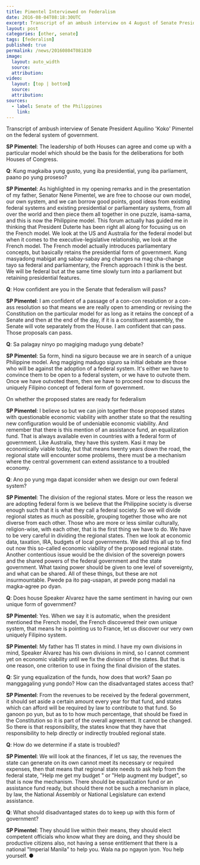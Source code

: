 ```yaml
---
title: Pimentel Interviewed on Federalism
date: 2016-08-04T08:18:30UTC
excerpt: Transcript of an ambush interview on 4 August of Senate President Aquilino 'Koko' Pimentel about the federal system of government.
layout: post
categories: [other, senate]
tags: [federalism]
published: true
permalink: /news/20160804T081830
image:
  layout: auto_width
  source: 
  attribution: 
video:
  layout: [top | bottom]
  source: 
  attribution: 
sources:
  - label: Senate of the Philippines
    link:
---
```


Transcript of ambush interview of Senate President Aquilino 'Koko' Pimentel on the federal system of government.

__SP Pimentel__: The leadership of both Houses can agree and come up with a particular model which should be the basis for the deliberations for both Houses of Congress.

__Q__: Kung magkaiba yung gusto, yung iba presidential, yung iba parliament, paano po yung proseso?

__SP Pimentel__: As highlighted in my opening remarks and in the presentation of my father, Senator Nene Pimentel, we are free to choose our own model, our own system, and we can borrow good points, good ideas from existing federal systems and existing presidential or parliamentary systems, from all over the world and then piece them all together in one puzzle, isama-sama, and this is now the Philippine model. This forum actually has guided me in thinking that President Duterte has been right all along for focusing us on the French model. We look at the US and Australia for the federal model but when it comes to the executive-legislative relationship, we look at the French model. The French model actually introduces parliamentary concepts, but basically retains the presidential form of government. Kung masyadong mabigat ang sabay-sabay ang changes na mag cha-change tayo sa federal and parliamentary, the French approach I think is the best. We will be federal but at the same time slowly turn into a parliament but retaining presidential features.

__Q__: How confident are you in the Senate that federalism will pass?

__SP Pimentel__: I am confident of a passage of a con-con resolution or a con-ass resolution so that means we are really open to amending or revising the Constitution on the particular model for as long as it retains the concept of a Senate and then at the end of the day, if it is a constituent assembly, the Senate will vote separately from the House. I am confident that can pass. Those proposals can pass.

__Q__: Sa palagay ninyo po magiging madugo yung debate?

__SP Pimentel__: Sa form, hindi na siguro because we are in search of a unique Philippine model. Ang magiging madugo siguro sa initial debate are those who will be against the adoption of a federal system. It's either we have to convince them to be open to a federal system, or we have to outvote them. Once we have outvoted them, then we have to proceed now to discuss the uniquely Filipino concept of federal form of government.

On whether the proposed states are ready for federalism

__SP Pimentel__: I believe so but we can join together those proposed states with questionable economic viability with another state so that the resulting new configuration would be of undeniable economic viability. And remember that there is this mention of an assistance fund, an equalization fund. That is always available even in countries with a federal form of government. Like Australia, they have this system. Kasi it may be economically viable today, but that means twenty years down the road, the regional state will encounter some problems, there must be a mechanism where the central government can extend assistance to a troubled economy.

__Q__: Ano po yung mga dapat iconsider when we design our own federal system?

__SP Pimentel__: The division of the regional states. More or less the reason we are adopting federal form is we believe that the Philippine society is diverse enough such that it is what they call a federal society. So we will divide regional states as much as possible, grouping together those who are not diverse from each other. Those who are more or less similar culturally, religion-wise, with each other, that is the first thing we have to do. We have to be very careful in dividing the regional states. Then we look at economic data, taxation, IRA, budgets of local governments. We add this all up to find out now this so-called economic viability of the proposed regional state. Another contentious issue would be the division of the sovereign powers and the shared powers of the federal government and the state government. What taxing power should be given to one level of sovereignty, and what can be shared. All of these things, but these are not insurmountable. Pwede pa ito pag-usapan, at pwede pong madali na magka-agree po dyan.

__Q__: Does house Speaker Alvarez have the same sentiment in having our own unique form of government?

__SP Pimentel__: Yes. When we say it is automatic, when the president mentioned the French model, the French discovered their own unique system, that means he is pointing us to France, let us discover our very own uniquely Filipino system.

__SP Pimentel__: My father has 11 states in mind. I have my own divisions in mind, Speaker Alvarez has his own divisions in mind, so I cannot comment yet on economic viability until we fix the division of the states. But that is one reason, one criterion to use in fixing the final division of the states.

__Q__: Sir yung equalization of the funds, how does that work? Saan po manggagaling yung pondo? How can the disadvantaged states access that?

__SP Pimentel__: From the revenues to be received by the federal government, it should set aside a certain amount every year for that fund, and states which can afford will be required by law to contribute to that fund. So ganoon po yun, but as to to how much percentage, that should be fixed in the Constitution so it is part of the overall agreement. It cannot be changed. So there is that responsibility, the states know that they have that responsibility to help directly or indirectly troubled regional state.

__Q__: How do we determine if a state is troubled?

__SP Pimentel__: We will look at the finances, if let us say, the revenues the state can generate on its own cannot meet its necessary or required expenses, then that means that regional state needs to ask help from the federal state, "Help me get my budget " or "Help augment my budget", so that is now the mechanism. There should be equalization fund or an assistance fund ready, but should there not be such a mechanism in place, by law, the National Assembly or National Legislature can extend assistance.

__Q__: What should disadvantaged states do to keep up with this form of government?

__SP Pimentel__: They should live within their means, they should elect competent officials who know what they are doing, and they should be productive citizens also, not having a sense entitlement that there is a national "Imperial Manila" to help you. Wala na po ngayon iyon. You help yourself.
&#x25cf;
